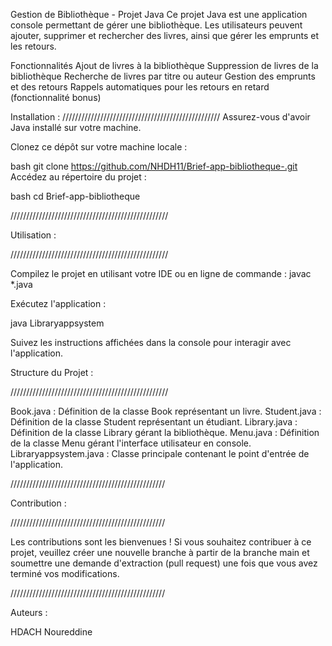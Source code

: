 Gestion de Bibliothèque - Projet Java
Ce projet Java est une application console permettant de gérer une bibliothèque. Les utilisateurs peuvent ajouter, supprimer et rechercher des livres, ainsi que gérer les emprunts et les retours.

Fonctionnalités
Ajout de livres à la bibliothèque
Suppression de livres de la bibliothèque
Recherche de livres par titre ou auteur
Gestion des emprunts et des retours
Rappels automatiques pour les retours en retard (fonctionnalité bonus)

Installation :
//////////////////////////////////////////////////
Assurez-vous d'avoir Java installé sur votre machine.

Clonez ce dépôt sur votre machine locale :

bash
git clone https://github.com/NHDH11/Brief-app-bibliotheque-.git
Accédez au répertoire du projet :

bash
cd Brief-app-bibliotheque

//////////////////////////////////////////////////

Utilisation :

//////////////////////////////////////////////////

Compilez le projet en utilisant votre IDE ou en ligne de commande :
javac *.java

Exécutez l'application :

java Libraryappsystem

Suivez les instructions affichées dans la console pour interagir avec l'application.

Structure du Projet :

//////////////////////////////////////////////////

Book.java : Définition de la classe Book représentant un livre.
Student.java : Définition de la classe Student représentant un étudiant.
Library.java : Définition de la classe Library gérant la bibliothèque.
Menu.java : Définition de la classe Menu gérant l'interface utilisateur en console.
Libraryappsystem.java : Classe principale contenant le point d'entrée de l'application.

/////////////////////////////////////////////////

Contribution :

/////////////////////////////////////////////////

Les contributions sont les bienvenues ! Si vous souhaitez contribuer à ce projet, veuillez créer une nouvelle branche à partir de la branche main et soumettre une demande d'extraction (pull request) une fois que vous avez terminé vos modifications.

/////////////////////////////////////////////////

Auteurs :

HDACH Noureddine 
